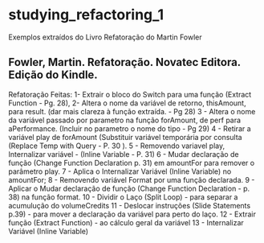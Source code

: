 # studying_refactoring_1
Exemplos extraídos do Livro Refatoração do Martin Fowler
## Fowler, Martin. Refatoração. Novatec Editora. Edição do Kindle.

Refatoração Feitas:
1- Extrair o bloco do Switch para uma função (Extract Function - Pg. 28),
2- Altera o nome da variável de retorno, thisAmount, para result. (dar mais clareza à função extraída. - Pg 28)
3 - Altera o nome da variável passado por parametro na função forAmount, de perf para aPerformance. (Incluir no parametro o nome do tipo - Pg 29)
4 - Retirar a variável play de forAmount (Substituir variável temporária por consulta (Replace Temp with Query - P. 30 ).
5 - Removendo variavel play, Internalizar variável - (Inline Variable - P. 31)
6 - Mudar declaração de função (Change Function Declaration p. 31) em amountFor para remover o parâmetro play.
7 - Aplica o Internalizar Variável (Inline Variable) no amountFor;
8 - Removendo variável Format por uma função declarada.
9 - Aplicar o Mudar declaração de função (Change Function Declaration - p. 38) na função format.
10 - Dividir o Laço (Split Loop) - para separar a acumulução do volumeCredits
11 - Deslocar instruções (Slide Statements p.39) - para mover a declaração da variável para perto do laço.
12 - Extrair função (Extract Function) - ao cálculo geral da variável
13 - Internalizar Variável (Inline Variable)
